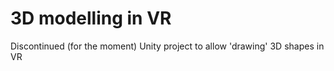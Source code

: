 # 3D modelling in VR
Discontinued (for the moment) Unity project to allow 'drawing' 3D shapes in VR
